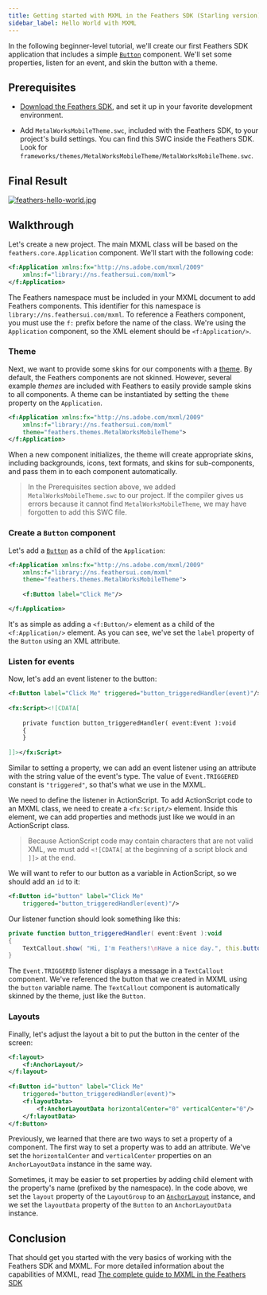 ```yaml
---
title: Getting started with MXML in the Feathers SDK (Starling version)
sidebar_label: Hello World with MXML
---
```


In the following beginner-level tutorial, we'll create our first Feathers SDK application that includes a simple [`Button`](../button.md) component. We'll set some properties, listen for an event, and skin the button with a theme.

## Prerequisites

- [Download the Feathers SDK](./installation-instructions.md), and set it up in your favorite development environment.

- Add `MetalWorksMobileTheme.swc`, included with the Feathers SDK, to your project's build settings. You can find this SWC inside the Feathers SDK. Look for `frameworks/themes/MetalWorksMobileTheme/MetalWorksMobileTheme.swc`.

## Final Result

[![feathers-hello-world.jpg](/learn/as3-starling/images/feathers-hello-world.jpg)](https://feathersui.com/examples/hello-world/)

## Walkthrough

Let's create a new project. The main MXML class will be based on the `feathers.core.Application` component. We'll start with the following code:

```xml
<f:Application xmlns:fx="http://ns.adobe.com/mxml/2009"
    xmlns:f="library://ns.feathersui.com/mxml">
</f:Application>
```

The Feathers namespace must be included in your MXML document to add Feathers components. This identifier for this namespace is `library://ns.feathersui.com/mxml`. To reference a Feathers component, you must use the `f:` prefix before the name of the class. We're using the `Application` component, so the XML element should be `<f:Application/>`.

### Theme

Next, we want to provide some skins for our components with a [theme](../themes.md). By default, the Feathers components are not skinned. However, several example _themes_ are included with Feathers to easily provide sample skins to all components. A theme can be instantiated by setting the `theme` property on the `Application`.

```xml
<f:Application xmlns:fx="http://ns.adobe.com/mxml/2009"
    xmlns:f="library://ns.feathersui.com/mxml"
    theme="feathers.themes.MetalWorksMobileTheme">
</f:Application>
```

When a new component initializes, the theme will create appropriate skins, including backgrounds, icons, text formats, and skins for sub-components, and pass them in to each component automatically.

> In the Prerequisites section above, we added `MetalWorksMobileTheme.swc` to our project. If the compiler gives us errors because it cannot find `MetalWorksMobileTheme`, we may have forgotten to add this SWC file.

### Create a `Button` component

Let's add a [`Button`](../button.md) as a child of the `Application`:

```xml
<f:Application xmlns:fx="http://ns.adobe.com/mxml/2009"
    xmlns:f="library://ns.feathersui.com/mxml"
    theme="feathers.themes.MetalWorksMobileTheme">
 
    <f:Button label="Click Me"/>

</f:Application>
```

It's as simple as adding a `<f:Button/>` element as a child of the `<f:Application/>` element. As you can see, we've set the `label` property of the `Button` using an XML attribute.

### Listen for events

Now, let's add an event listener to the button:

```xml
<f:Button label="Click Me" triggered="button_triggeredHandler(event)"/>
 
<fx:Script><![CDATA[
 
    private function button_triggeredHandler( event:Event ):void
    {
    }
 
]]></fx:Script>
```

Similar to setting a property, we can add an event listener using an attribute with the string value of the event's type. The value of `Event.TRIGGERED` constant is `"triggered"`, so that's what we use in the MXML.

We need to define the listener in ActionScript. To add ActionScript code to an MXML class, we need to create a `<fx:Script/>` element. Inside this element, we can add properties and methods just like we would in an ActionScript class.

> Because ActionScript code may contain characters that are not valid XML, we must add `<![CDATA[` at the beginning of a script block and `]]>` at the end.

We will want to refer to our button as a variable in ActionScript, so we should add an `id` to it:

```xml
<f:Button id="button" label="Click Me"
    triggered="button_triggeredHandler(event)"/>
```

Our listener function should look something like this:

```actionscript
private function button_triggeredHandler( event:Event ):void
{
    TextCallout.show( "Hi, I'm Feathers!\nHave a nice day.", this.button );
}
```

The `Event.TRIGGERED` listener displays a message in a `TextCallout` component. We've referenced the button that we created in MXML using the `button` variable name. The `TextCallout` component is automatically skinned by the theme, just like the `Button`.

### Layouts

Finally, let's adjust the layout a bit to put the button in the center of the screen:

```xml
<f:layout>
    <f:AnchorLayout/>
</f:layout>
 
<f:Button id="button" label="Click Me"
    triggered="button_triggeredHandler(event)">
    <f:layoutData>
        <f:AnchorLayoutData horizontalCenter="0" verticalCenter="0"/>
    </f:layoutData>
</f:Button>
```

Previously, we learned that there are two ways to set a property of a component. The first way to set a property was to add an attribute. We've set the `horizontalCenter` and `verticalCenter` properties on an `AnchorLayoutData` instance in the same way.

Sometimes, it may be easier to set properties by adding child element with the property's name (prefixed by the namespace). In the code above, we set the `layout` property of the `LayoutGroup` to an [`AnchorLayout`](../anchor-layout.md) instance, and we set the `layoutData` property of the `Button` to an `AnchorLayoutData` instance.

## Conclusion

That should get you started with the very basics of working with the Feathers SDK and MXML. For more detailed information about the capabilities of MXML, read [The complete guide to MXML in the Feathers SDK](./mxml.md)
